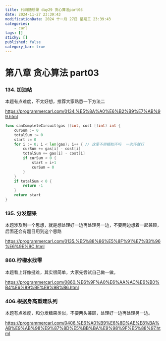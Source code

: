```yaml
---
title: 代码随想录 day29 贪心算法part03
date: 2024-11-27 23:39:43
modificationDate: 2024 十一月 27日 星期三 23:39:43
categories: 
	- carl
tags: []
sticky: []
published: false
category_bar: true
---
```



# 第八章 贪心算法 part03

### 134. 加油站

本题有点难度，不太好想，推荐大家熟悉一下方法二

https://programmercarl.com/0134.%E5%8A%A0%E6%B2%B9%E7%AB%99.html

```go
func canCompleteCircuit(gas []int, cost []int) int {
	curSum := 0
	totalSum := 0
	start := 0
	for i := 0; i < len(gas); i++ { // 这里不用模拟环吗  一次环就行
		curSum += gas[i] - cost[i]
		totalSum += gas[i] - cost[i]
		if curSum < 0 {
			start = i+1
			curSum = 0
		}
	}
	if totalSum < 0 {
		return -1
	}
	return start
}

```

### 135. 分发糖果

本题涉及到一个思想，就是想处理好一边再处理另一边，不要两边想着一起兼顾，后面还会有题目用到这个思路

https://programmercarl.com/0135.%E5%88%86%E5%8F%91%E7%B3%96%E6%9E%9C.html

### 860.柠檬水找零

本题看上好像挺难，其实很简单，大家先尝试自己做一做。

https://programmercarl.com/0860.%E6%9F%A0%E6%AA%AC%E6%B0%B4%E6%89%BE%E9%9B%B6.html

### 406.根据身高重建队列

本题有点难度，和分发糖果类似，不要两头兼顾，处理好一边再处理另一边。

https://programmercarl.com/0406.%E6%A0%B9%E6%8D%AE%E8%BA%AB%E9%AB%98%E9%87%8D%E5%BB%BA%E9%98%9F%E5%88%97.html